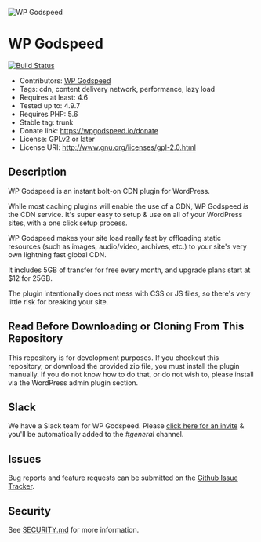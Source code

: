 ![WP Godspeed](https://wpgodspeed.io/wp-content/uploads/2018/05/wpgodspeed_logo_dark_outline.png)

# WP Godspeed

[![Build Status](https://travis-ci.org/wpgodspeed/wp-godspeed.svg?branch=master)](https://travis-ci.org/wpgodspeed/wp-godspeed)

* Contributors: [WP Godspeed](https://github.com/wpgodspeed)
* Tags: cdn, content delivery network, performance, lazy load
* Requires at least: 4.6
* Tested up to: 4.9.7
* Requires PHP: 5.6
* Stable tag: trunk
* Donate link: https://wpgodspeed.io/donate
* License: GPLv2 or later
* License URI: http://www.gnu.org/licenses/gpl-2.0.html

## Description

WP Godspeed is an instant bolt-on CDN plugin for WordPress.

While most caching plugins will enable the use of a CDN, WP Godspeed *is* the CDN service. It's super easy to setup & use on all of your WordPress sites, with a one click setup process.

WP Godspeed makes your site load really fast by offloading static resources (such as images, audio/video, archives, etc.) to your site's very own lightning fast global CDN.

It includes 5GB of transfer for free every month, and upgrade plans start at $12 for 25GB.

The plugin intentionally does not mess with CSS or JS files, so there's very little risk for breaking your site.

## Read Before Downloading or Cloning From This Repository

This repository is for development purposes. If you checkout this repository, or download the provided zip file, you must install the plugin manually. If you do not know how to do that, or do not wish to, please install via the WordPress admin plugin section.

## Slack

We have a Slack team for WP Godspeed. Please [click here for an invite](https://wpgodspeed.io/slack) & you'll be automatically added to the _#general_ channel.

## Issues

Bug reports and feature requests can be submitted on the [Github Issue Tracker](https://github.com/wpgodspeed/wp-godspeed/issues).

## Security

See [SECURITY.md](SECURITY.md) for more information.
